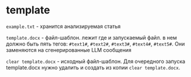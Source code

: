 # template

`example.txt` - хранится анализируемая статья

`template.docx` - файл-шаблон. лежит где и запускаемый файл. в нем должно быть пять тегов: `#text1#`, `#text2#`, `#text3#`, `#text4#`, `#text5#`. Они заменяются на сгенерированные LLM сообщения

`clear template.docx` - исходный файл-шаблон. Для очередного запуска template.docx нужно удалить и создать из копии `clear template.docx`.

